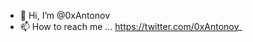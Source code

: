 - 👋 Hi, I’m 
@0xAntonov
- 📫 How to reach me ...
https://twitter.com/0xAntonov_
<!---
0xAntonov/0xAntonov is a ✨ special ✨ repository because its `README.md` (this file) appears on your GitHub profile.
You can click the Preview link to take a look at your changes.
--->
